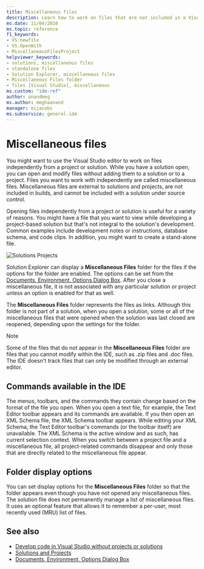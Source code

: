 ```yaml
---
title: Miscellaneous files
description: Learn how to work on files that are not included in a Visual Studio project or solution.
ms.date: 11/04/2016
ms.topic: reference
f1_keywords:
- VS.newfile
- VS.OpenWith
- MiscellaneousFilesProject
helpviewer_keywords:
- solutions, miscellaneous files
- standalone files
- Solution Explorer, miscellaneous files
- Miscellaneous Files folder
- files [Visual Studio], miscellaneous
ms.custom: "ide-ref"
author: anandmeg
ms.author: meghaanand
manager: mijacobs
ms.subservice: general-ide
---
```

# Miscellaneous files

You might want to use the Visual Studio editor to work on files independently from a project or solution. While you have a solution open, you can open and modify files without adding them to a solution or to a project. Files you want to work with independently are called miscellaneous files. Miscellaneous files are external to solutions and projects, are not included in builds, and cannot be included with a solution under source control.

Opening files independently from a project or solution is useful for a variety of reasons. You might have a file that you want to view while developing a project-based solution but that's not integral to the solution's development. Common examples include development notes or instructions, database schema, and code clips. In addition, you might want to create a stand-alone file.

![Solutions Projects](../../ide/reference/media/projects_solutions_misc.gif)

Solution Explorer can display a **Miscellaneous Files** folder for the files if the options for the folder are enabled. The options can be set from the [Documents, Environment, Options Dialog Box](../../ide/reference/documents-environment-options-dialog-box.md). After you close a miscellaneous file, it is not associated with any particular solution or project unless an option is enabled for that as well.

The **Miscellaneous Files** folder represents the files as links. Although this folder is not part of a solution, when you open a solution, some or all of the miscellaneous files that were opened when the solution was last closed are reopened, depending upon the settings for the folder.

> [!NOTE]
> Some of the files that do not appear in the **Miscellaneous Files** folder are files that you cannot modify within the IDE, such as .zip files and .doc files. The IDE doesn't track files that can only be modified through an external editor.

## Commands available in the IDE

The menus, toolbars, and the commands they contain change based on the format of the file you open. When you open a text file, for example, the Text Editor toolbar appears and its commands are available. If you then open an XML Schema file, the XML Schema toolbar appears. While editing your XML Schema, the Text Editor toolbar's commands (or the toolbar itself) are unavailable. The XML Schema is the active window and as such, has current selection context. When you switch between a project file and a miscellaneous file, all project-related commands disappear and only those that are directly related to the miscellaneous file appear.

## Folder display options

You can set display options for the **Miscellaneous Files** folder so that the folder appears even though you have not opened any miscellaneous files. The solution file does not permanently manage a list of miscellaneous files. It uses an optional feature that allows it to remember a per-user, most recently used (MRU) list of files.

## See also

- [Develop code in Visual Studio without projects or solutions](../develop-code-in-visual-studio-without-projects-or-solutions.md)
- [Solutions and Projects](../../ide/solutions-and-projects-in-visual-studio.md)
- [Documents, Environment, Options Dialog Box](../../ide/reference/documents-environment-options-dialog-box.md)

